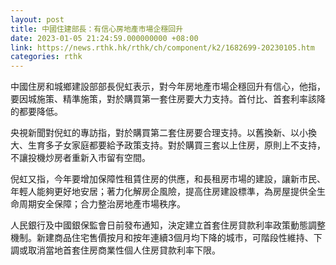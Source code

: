 ```yaml
---
layout: post
title: 中國住建部長：有信心房地產市場企穩回升
date: 2023-01-05 21:24:59.000000000 +08:00
link: https://news.rthk.hk/rthk/ch/component/k2/1682699-20230105.htm
categories: rthk
---
```


中國住房和城鄉建設部部長倪虹表示，對今年房地產市場企穩回升有信心，他指，要因城施策、精準施策，對於購買第一套住房要大力支持。首付比、首套利率該降的都要降低。

央視新聞對倪虹的專訪指，對於購買第二套住房要合理支持。以舊換新、以小換大、生育多子女家庭都要給予政策支持。對於購買三套以上住房，原則上不支持，不讓投機炒房者重新入市留有空間。

倪虹又指，今年要增加保障性租賃住房的供應，和長租房市場的建設，讓新市民、年輕人能夠更好地安居；著力化解房企風險，提高住房建設標準，為房屋提供全生命周期安全保障；合力整治房地產市場秩序。

人民銀行及中國銀保監會日前發布通知，決定建立首套住房貸款利率政策動態調整機制。新建商品住宅售價按月和按年連續3個月均下降的城市，可階段性維持、下調或取消當地首套住房商業性個人住房貸款利率下限。

